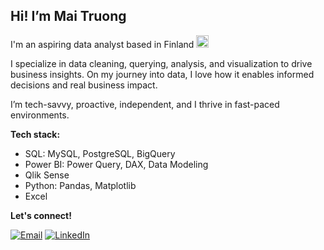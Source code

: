## Hi! I’m Mai Truong

I'm an aspiring data analyst based in Finland <img src="https://flagcdn.com/w20/fi.png" width="20" alt="Finland flag" />

I specialize in data cleaning, querying, analysis, and visualization to drive business insights. On my journey into data, I love how it enables informed decisions and real business impact.

I’m tech-savvy, proactive, independent, and I thrive in fast-paced environments.

**Tech stack:** 
- SQL: MySQL, PostgreSQL, BigQuery
- Power BI: Power Query, DAX, Data Modeling
- Qlik Sense
- Python: Pandas, Matplotlib
- Excel

**Let's connect!**

[![Email](https://img.shields.io/badge/Email-Contact-informational)](mailto:YOURGMAIL)
[![LinkedIn](https://img.shields.io/badge/LinkedIn-Connect-0A66C2?logo=linkedin&logoColor=white)](https://www.linkedin.com/in/YOUR-HANDLE)





